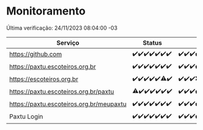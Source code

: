 # Monitoramento

Última verificação: 24/11/2023 08:04:00 -03

|Serviço|Status|Últimas 24h|
|---|---|---|
|https://github.com|<span title="2023-11-17: OK=24">✔️</span><span title="2023-11-18: OK=24">✔️</span><span title="2023-11-19: OK=24">✔️</span><span title="2023-11-20: OK=24">✔️</span><span title="2023-11-21: OK=24">✔️</span><span title="2023-11-22: OK=23">✔️</span><span title="2023-11-23: OK=11">✔️</span>|<span title="23/11/2023 08:04:00 -03 : 200">✔️</span><span title="23/11/2023 09:11:00 -03 : 200">✔️</span><span title="23/11/2023 10:09:00 -03 : 200">✔️</span><span title="23/11/2023 11:05:00 -03 : 200">✔️</span><span title="23/11/2023 12:06:00 -03 : 200">✔️</span><span title="23/11/2023 13:07:00 -03 : 200">✔️</span><span title="23/11/2023 14:04:00 -03 : 200">✔️</span><span title="23/11/2023 15:07:00 -03 : 200">✔️</span><span title="23/11/2023 16:03:00 -03 : 200">✔️</span><span title="23/11/2023 17:06:00 -03 : 200">✔️</span><span title="23/11/2023 18:04:00 -03 : 200">✔️</span><span title="23/11/2023 19:04:00 -03 : 200">✔️</span><span title="23/11/2023 20:06:00 -03 : 200">✔️</span><span title="23/11/2023 21:30:00 -03 : 200">✔️</span><span title="23/11/2023 22:43:00 -03 : 200">✔️</span><span title="23/11/2023 23:18:00 -03 : 200">✔️</span><span title="24/11/2023 00:07:00 -03 : 200">✔️</span><span title="24/11/2023 01:07:00 -03 : 200">✔️</span><span title="24/11/2023 02:06:00 -03 : 200">✔️</span><span title="24/11/2023 03:09:00 -03 : 200">✔️</span><span title="24/11/2023 04:05:00 -03 : 200">✔️</span><span title="24/11/2023 05:09:00 -03 : 200">✔️</span><span title="24/11/2023 06:06:00 -03 : 200">✔️</span><span title="24/11/2023 07:06:00 -03 : 200">✔️</span><span title="24/11/2023 08:04:00 -03 : 200">✔️</span>|
|https://paxtu.escoteiros.org.br|<span title="2023-11-17: OK=24">✔️</span><span title="2023-11-18: OK=24">✔️</span><span title="2023-11-19: OK=24">✔️</span><span title="2023-11-20: OK=24">✔️</span><span title="2023-11-21: OK=24">✔️</span><span title="2023-11-22: OK=23">✔️</span><span title="2023-11-23: OK=11">✔️</span>|<span title="23/11/2023 08:04:00 -03 : 200">✔️</span><span title="23/11/2023 09:11:00 -03 : 200">✔️</span><span title="23/11/2023 10:09:00 -03 : 200">✔️</span><span title="23/11/2023 11:05:00 -03 : 200">✔️</span><span title="23/11/2023 12:06:00 -03 : 200">✔️</span><span title="23/11/2023 13:07:00 -03 : 200">✔️</span><span title="23/11/2023 14:04:00 -03 : 200">✔️</span><span title="23/11/2023 15:07:00 -03 : 200">✔️</span><span title="23/11/2023 16:03:00 -03 : 200">✔️</span><span title="23/11/2023 17:06:00 -03 : 200">✔️</span><span title="23/11/2023 18:04:00 -03 : 200">✔️</span><span title="23/11/2023 19:04:00 -03 : 200">✔️</span><span title="23/11/2023 20:06:00 -03 : 200">✔️</span><span title="23/11/2023 21:30:00 -03 : 200">✔️</span><span title="23/11/2023 22:43:00 -03 : 200">✔️</span><span title="23/11/2023 23:18:00 -03 : 200">✔️</span><span title="24/11/2023 00:07:00 -03 : 200">✔️</span><span title="24/11/2023 01:07:00 -03 : 200">✔️</span><span title="24/11/2023 02:06:00 -03 : 200">✔️</span><span title="24/11/2023 03:09:00 -03 : 200">✔️</span><span title="24/11/2023 04:05:00 -03 : 200">✔️</span><span title="24/11/2023 05:09:00 -03 : 200">✔️</span><span title="24/11/2023 06:06:00 -03 : 200">✔️</span><span title="24/11/2023 07:06:00 -03 : 200">✔️</span><span title="24/11/2023 08:04:00 -03 : 200">✔️</span>|
|https://escoteiros.org.br|<span title="2023-11-17: OK=24">✔️</span><span title="2023-11-18: OK=24">✔️</span><span title="2023-11-19: OK=24">✔️</span><span title="2023-11-20: OK=24">✔️</span><span title="2023-11-21: OK=24">✔️</span><span title="2023-11-22: OK=22, Falhas=1">⚠️</span><span title="2023-11-23: OK=11">✔️</span>|<span title="23/11/2023 08:04:00 -03 : 200">✔️</span><span title="23/11/2023 09:11:00 -03 : 200">✔️</span><span title="23/11/2023 10:09:00 -03 : 200">✔️</span><span title="23/11/2023 11:05:00 -03 : 500">❌</span><span title="23/11/2023 12:06:00 -03 : 200">✔️</span><span title="23/11/2023 13:07:00 -03 : 200">✔️</span><span title="23/11/2023 14:04:00 -03 : 200">✔️</span><span title="23/11/2023 15:07:00 -03 : 200">✔️</span><span title="23/11/2023 16:03:00 -03 : 200">✔️</span><span title="23/11/2023 17:06:00 -03 : 200">✔️</span><span title="23/11/2023 18:04:00 -03 : 200">✔️</span><span title="23/11/2023 19:04:00 -03 : 200">✔️</span><span title="23/11/2023 20:06:00 -03 : 200">✔️</span><span title="23/11/2023 21:30:00 -03 : 200">✔️</span><span title="23/11/2023 22:43:00 -03 : 200">✔️</span><span title="23/11/2023 23:18:00 -03 : 200">✔️</span><span title="24/11/2023 00:07:00 -03 : 200">✔️</span><span title="24/11/2023 01:07:00 -03 : 200">✔️</span><span title="24/11/2023 02:06:00 -03 : 200">✔️</span><span title="24/11/2023 03:09:00 -03 : 200">✔️</span><span title="24/11/2023 04:05:00 -03 : 200">✔️</span><span title="24/11/2023 05:09:00 -03 : 200">✔️</span><span title="24/11/2023 06:06:00 -03 : 200">✔️</span><span title="24/11/2023 07:07:00 -03 : 200">✔️</span><span title="24/11/2023 08:04:00 -03 : 200">✔️</span>|
|https://paxtu.escoteiros.org.br/paxtu|<span title="2023-11-17: OK=23, Falhas=1">⚠️</span><span title="2023-11-18: OK=24">✔️</span><span title="2023-11-19: OK=24">✔️</span><span title="2023-11-20: OK=24">✔️</span><span title="2023-11-21: OK=24">✔️</span><span title="2023-11-22: OK=23">✔️</span><span title="2023-11-23: OK=11">✔️</span>|<span title="23/11/2023 08:04:00 -03 : 200">✔️</span><span title="23/11/2023 09:11:00 -03 : 200">✔️</span><span title="23/11/2023 10:09:00 -03 : 200">✔️</span><span title="23/11/2023 11:05:00 -03 : 200">✔️</span><span title="23/11/2023 12:06:00 -03 : 200">✔️</span><span title="23/11/2023 13:07:00 -03 : 200">✔️</span><span title="23/11/2023 14:04:00 -03 : 200">✔️</span><span title="23/11/2023 15:07:00 -03 : 200">✔️</span><span title="23/11/2023 16:03:00 -03 : 200">✔️</span><span title="23/11/2023 17:06:00 -03 : 200">✔️</span><span title="23/11/2023 18:04:00 -03 : 200">✔️</span><span title="23/11/2023 19:04:00 -03 : 200">✔️</span><span title="23/11/2023 20:06:00 -03 : 200">✔️</span><span title="23/11/2023 21:30:00 -03 : 200">✔️</span><span title="23/11/2023 22:43:00 -03 : 200">✔️</span><span title="23/11/2023 23:18:00 -03 : 200">✔️</span><span title="24/11/2023 00:07:00 -03 : 200">✔️</span><span title="24/11/2023 01:07:00 -03 : 200">✔️</span><span title="24/11/2023 02:06:00 -03 : 200">✔️</span><span title="24/11/2023 03:09:00 -03 : 200">✔️</span><span title="24/11/2023 04:05:00 -03 : 200">✔️</span><span title="24/11/2023 05:09:00 -03 : 200">✔️</span><span title="24/11/2023 06:06:00 -03 : 200">✔️</span><span title="24/11/2023 07:07:00 -03 : 200">✔️</span><span title="24/11/2023 08:04:00 -03 : 200">✔️</span>|
|https://paxtu.escoteiros.org.br/meupaxtu|<span title="2023-11-17: OK=24">✔️</span><span title="2023-11-18: OK=24">✔️</span><span title="2023-11-19: OK=24">✔️</span><span title="2023-11-20: OK=24">✔️</span><span title="2023-11-21: OK=24">✔️</span><span title="2023-11-22: OK=23">✔️</span><span title="2023-11-23: OK=11">✔️</span>|<span title="23/11/2023 08:04:00 -03 : 200">✔️</span><span title="23/11/2023 09:11:00 -03 : 200">✔️</span><span title="23/11/2023 10:09:00 -03 : 200">✔️</span><span title="23/11/2023 11:05:00 -03 : 200">✔️</span><span title="23/11/2023 12:06:00 -03 : 200">✔️</span><span title="23/11/2023 13:07:00 -03 : 200">✔️</span><span title="23/11/2023 14:04:00 -03 : 200">✔️</span><span title="23/11/2023 15:07:00 -03 : 200">✔️</span><span title="23/11/2023 16:03:00 -03 : 200">✔️</span><span title="23/11/2023 17:06:00 -03 : 200">✔️</span><span title="23/11/2023 18:04:00 -03 : 200">✔️</span><span title="23/11/2023 19:04:00 -03 : 200">✔️</span><span title="23/11/2023 20:06:00 -03 : 200">✔️</span><span title="23/11/2023 21:30:00 -03 : 200">✔️</span><span title="23/11/2023 22:43:00 -03 : 200">✔️</span><span title="23/11/2023 23:18:00 -03 : 200">✔️</span><span title="24/11/2023 00:07:00 -03 : 200">✔️</span><span title="24/11/2023 01:07:00 -03 : 200">✔️</span><span title="24/11/2023 02:06:00 -03 : 200">✔️</span><span title="24/11/2023 03:09:00 -03 : 200">✔️</span><span title="24/11/2023 04:05:00 -03 : 200">✔️</span><span title="24/11/2023 05:09:00 -03 : 200">✔️</span><span title="24/11/2023 06:06:00 -03 : 200">✔️</span><span title="24/11/2023 07:07:00 -03 : 200">✔️</span><span title="24/11/2023 08:04:00 -03 : 200">✔️</span>|
|Paxtu Login|<span title="2023-11-17: OK=24">✔️</span><span title="2023-11-18: OK=24">✔️</span><span title="2023-11-19: OK=24">✔️</span><span title="2023-11-20: OK=24">✔️</span><span title="2023-11-21: OK=24">✔️</span><span title="2023-11-22: OK=23">✔️</span><span title="2023-11-23: OK=11">✔️</span>|<span title="23/11/2023 08:04:00 -03 : 200">✔️</span><span title="23/11/2023 09:11:00 -03 : 200">✔️</span><span title="23/11/2023 10:09:00 -03 : 200">✔️</span><span title="23/11/2023 11:05:00 -03 : 200">✔️</span><span title="23/11/2023 12:06:00 -03 : 200">✔️</span><span title="23/11/2023 13:07:00 -03 : 200">✔️</span><span title="23/11/2023 14:04:00 -03 : 200">✔️</span><span title="23/11/2023 15:07:00 -03 : 200">✔️</span><span title="23/11/2023 16:03:00 -03 : 200">✔️</span><span title="23/11/2023 17:06:00 -03 : 200">✔️</span><span title="23/11/2023 18:04:00 -03 : 200">✔️</span><span title="23/11/2023 19:04:00 -03 : 200">✔️</span><span title="23/11/2023 20:06:00 -03 : 200">✔️</span><span title="23/11/2023 21:30:00 -03 : 200">✔️</span><span title="23/11/2023 22:43:00 -03 : 200">✔️</span><span title="23/11/2023 23:18:00 -03 : 200">✔️</span><span title="24/11/2023 00:07:00 -03 : 200">✔️</span><span title="24/11/2023 01:07:00 -03 : 200">✔️</span><span title="24/11/2023 02:06:00 -03 : 200">✔️</span><span title="24/11/2023 03:09:00 -03 : 200">✔️</span><span title="24/11/2023 04:05:00 -03 : 200">✔️</span><span title="24/11/2023 05:09:00 -03 : 200">✔️</span><span title="24/11/2023 06:06:00 -03 : 200">✔️</span><span title="24/11/2023 07:07:00 -03 : 200">✔️</span><span title="24/11/2023 08:04:00 -03 : 200">✔️</span>|
